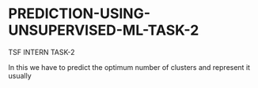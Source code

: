 # PREDICTION-USING-UNSUPERVISED-ML-TASK-2
TSF INTERN TASK-2

In this we have to predict the optimum number of clusters and represent it usually
